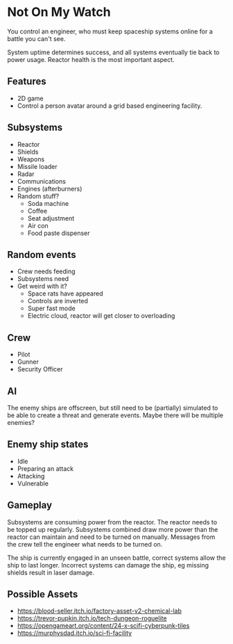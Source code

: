 # Not On My Watch

You control an engineer, who must keep spaceship systems online for a battle you can't see.

System uptime determines success, and all systems eventually tie back to power usage. Reactor health is the most
important aspect.

## Features

* 2D game
* Control a person avatar around a grid based engineering facility.

## Subsystems

* Reactor
* Shields
* Weapons
* Missile loader
* Radar
* Communications
* Engines (afterburners)
* Random stuff?
  * Soda machine
  * Coffee
  * Seat adjustment
  * Air con
  * Food paste dispenser

## Random events

* Crew needs feeding
* Subsystems need
* Get weird with it?
  * Space rats have appeared
  * Controls are inverted
  * Super fast mode
  * Electric cloud, reactor will get closer to overloading

## Crew

* Pilot
* Gunner
* Security Officer

## AI

The enemy ships are offscreen, but still need to be (partially) simulated to be able to create a threat and generate
events. Maybe there will be multiple enemies?

## Enemy ship states

* Idle
* Preparing an attack
* Attacking
* Vulnerable

## Gameplay

Subsystems are consuming power from the reactor. The reactor needs to be topped up regularly. Subsystems combined draw
more power than the reactor can maintain and need to be turned on manually. Messages from the crew tell the engineer
what needs to be turned on.

The ship is currently engaged in an unseen battle, correct systems allow the ship to last longer. Incorrect systems
can damage the ship, eg missing shields result in laser damage.

## Possible Assets

* https://blood-seller.itch.io/factory-asset-v2-chemical-lab
* https://trevor-pupkin.itch.io/tech-dungeon-roguelite
* https://opengameart.org/content/24-x-scifi-cyberpunk-tiles
* https://murphysdad.itch.io/sci-fi-facility

